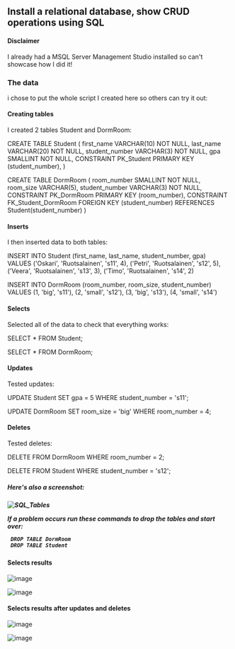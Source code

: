 <h2>Install a relational database, show CRUD operations using SQL</h2>

<h4> Disclaimer</h4>
I already had a MSQL Server Management Studio installed so can't showcase how I did it!

<h3>The data</h3>

i chose to put the whole script I created here so others can try it out:


<h4>Creating tables</h4>

I created 2 tables Student and DormRoom:

CREATE TABLE Student
(
	first_name VARCHAR(10) NOT NULL,
	last_name VARCHAR(20) NOT NULL,
	student_number VARCHAR(3) NOT NULL,
	gpa SMALLINT NOT NULL,
  CONSTRAINT PK_Student PRIMARY KEY (student_number),
)


CREATE TABLE DormRoom
(
	room_number SMALLINT NOT NULL,
	room_size VARCHAR(5),
	student_number VARCHAR(3) NOT NULL,
  CONSTRAINT PK_DormRoom PRIMARY KEY (room_number),
	CONSTRAINT FK_Student_DormRoom FOREIGN KEY (student_number) REFERENCES Student(student_number)
)


<h4>Inserts</h4>
I then inserted data to both tables:

INSERT INTO Student (first_name, last_name, student_number, gpa) VALUES
('Oskari', 'Ruotsalainen', 's11', 4),
('Petri', 'Ruotsalainen', 's12', 5),
('Veera', 'Ruotsalainen', 's13', 3),
('Timo', 'Ruotsalainen', 's14', 2)


INSERT INTO DormRoom (room_number, room_size, student_number) VALUES
(1, 'big', 's11'),
(2, 'small', 's12'),
(3, 'big', 's13'),
(4, 'small', 's14')

<h4>Selects</h4>
Selected all of the data to check that everything works:

SELECT * 
FROM Student;


SELECT *
FROM DormRoom;

<h4>Updates</h4>
Tested updates:

UPDATE Student
SET gpa = 5
WHERE student_number = 's11';


UPDATE DormRoom
SET room_size = 'big'
WHERE room_number = 4;

<h4>Deletes</h4>
Tested deletes:

DELETE FROM DormRoom WHERE room_number = 2;

DELETE FROM Student WHERE student_number = 's12';

<h5>Here's also a screenshot:<h5>


![SQL_Tables](https://user-images.githubusercontent.com/78789083/214944229-4fc936a7-0cc1-43bb-b7da-a29a613acf77.PNG)

  
 If a problem occurs run these commands to drop the tables and start over:
  
 ```
  DROP TABLE DormRoom
  DROP TABLE Student
  ```
  
  <h4>Selects results</h4>
  
  ![image](https://user-images.githubusercontent.com/78789083/214944626-35a3c3e4-10e8-422c-9aa1-a6d62f6b94e7.png)
  
  ![image](https://user-images.githubusercontent.com/78789083/214944706-791ac061-d278-4acd-927d-a6377e7cf615.png)

  <h4>Selects results after updates and deletes</h4>
  
  ![image](https://user-images.githubusercontent.com/78789083/214944858-20e59afe-1a61-4d68-b6b6-b200ba579160.png)

  ![image](https://user-images.githubusercontent.com/78789083/214944914-7bb919e3-40c6-4d0f-b5e3-a99331f36be2.png)

  
  
  
